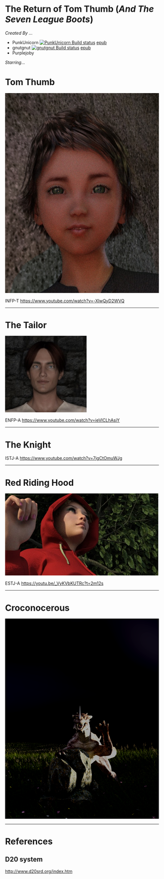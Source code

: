# The Return of Tom Thumb (*And The Seven League Boots*)

*Created By ...*
* PunkUnicorn [![PunkUnicorn Build status](https://ci.appveyor.com/api/projects/status/n1dn0yffjduo04tf?svg=true)](https://ci.appveyor.com/project/PunkUnicorn/the-return-of-tom-thumb)
[epub](https://ci.appveyor.com/project/PunkUnicorn/the-return-of-tom-thumb/build/artifacts)
* gnutgnut [![gnutgnut Build status](https://ci.appveyor.com/api/projects/status/lb3g13dict5g7l4i?svg=true)](https://ci.appveyor.com/project/gnutgnut/the-return-of-tom-thumb)
[epub](https://ci.appveyor.com/project/gnutgnut/the-return-of-tom-thumb/build/artifacts)
* Purplejoby

   

*Starring...*
# Tom Thumb
![Tom Thumb](TomThumb/Tom%20Thumbnail.jpg)

INFP-T  https://www.youtube.com/watch?v=-XlwQyD2WVQ

___
# The Tailor      
![The Tailor](TheTailor/The%20Tailor%20Thumbnail.jpg)

ENFP-A  https://www.youtube.com/watch?v=ieVlCLhAsiY

___
# The Knight

ISTJ-A  https://www.youtube.com/watch?v=7jgCtOmuWJg

___
# Red Riding Hood 

![Red Riding Hood](RedRidingHood/Red%20Riding%20Hood%20Thumbnail.jpg)

ESTJ-A  https://youtu.be/_VyKVbKUTRc?t=2m12s

___
# Croconocerous

![Croconocerous](Croconocerous/o_hai_just_eatin_ur_rock.png)
___

# References
## D20 system

http://www.d20srd.org/index.htm
